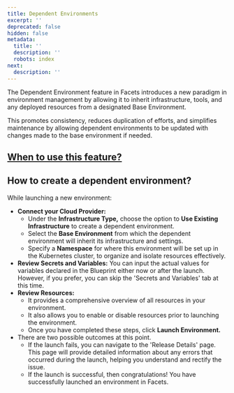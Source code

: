 ```yaml
---
title: Dependent Environments
excerpt: ''
deprecated: false
hidden: false
metadata:
  title: ''
  description: ''
  robots: index
next:
  description: ''
---
```

The Dependent Environment feature in Facets introduces a new paradigm in environment management by allowing it to inherit infrastructure, tools, and any deployed resources from a designated Base Environment.

This promotes consistency, reduces duplication of efforts, and simplifies maintenance by allowing dependent environments to be updated with changes made to the base environment if needed.

## [When to use this feature?](https://readme.facets.cloud/docs/using-dependent-environments)

## How to create a dependent environment?

While launching a new environment:

* **Connect your Cloud Provider:**
  * Under the **Infrastructure Type,** choose the option to **Use Existing Infrastructure** to create a dependent environment.
  * Select the **Base Environment** from which the dependent environment will inherit its infrastructure and settings.
  * Specify a **Namespace** for where this environment will be set up in the Kubernetes cluster, to organize and isolate resources effectively.
* **Review Secrets and Variables:** You can input the actual values for variables declared in the Blueprint either now or after the launch. However, if you prefer, you can skip the 'Secrets and Variables' tab at this time.
* **Review Resources:**
  * It provides a comprehensive overview of all resources in your environment.
  * It also allows you to enable or disable resources prior to launching the environment.
  * Once you have completed these steps, click **Launch Environment.**
* There are two possible outcomes at this point.
  * If the launch fails, you can navigate to the 'Release Details' page. This page will provide detailed information about any errors that occurred during the launch, helping you understand and rectify the issue.
  * If the launch is successful, then congratulations! You have successfully launched an environment in Facets.

<Embed url="https://app.storylane.io/demos/tbrquzt30gkl" href="https://app.storylane.io/demos/tbrquzt30gkl" typeOfEmbed="jsfiddle" html="%3Ciframe%20class%3D%22embedly-embed%22%20src%3D%22%2F%2Fcdn.embedly.com%2Fwidgets%2Fmedia.html%3Furl%3Dhttps%253A%252F%252Fapp.storylane.io%252Fdemos%252Ftbrquzt30gkl%26type%3Dtext%252Fhtml%26schema%3Dstorylane%26display_name%3DStorylane%26src%3Dhttps%253A%252F%252Fapp.storylane.io%252Fdemo%252Ftbrquzt30gkl%22%20width%3D%22750%22%20height%3D%22473%22%20scrolling%3D%22no%22%20title%3D%22Storylane%20embed%22%20frameborder%3D%220%22%20allow%3D%22autoplay%3B%20fullscreen%3B%20encrypted-media%3B%20picture-in-picture%3B%22%20allowfullscreen%3D%22true%22%3E%3C%2Fiframe%3E" />